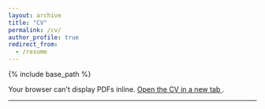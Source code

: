 ```yaml
---
layout: archive
title: "CV"
permalink: /cv/
author_profile: true
redirect_from:
  - /resume
---
```


{% include base_path %}

<!-- Inline, scrollable PDF of full CV -->
<object 
  data="{{ '/files/CV_Nicolas_Beauvais.pdf' | relative_url }}" 
  type="application/pdf" 
  width="100%" 
  height="900px">
  <p>
    Your browser can't display PDFs inline.
    <a href="{{ '/files/CV_Nicolas_Beauvais.pdf' | relative_url }}" target="_blank" rel="noopener">
      Open the CV in a new tab
    </a>.
  </p>
</object>

---


